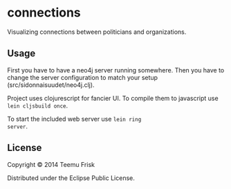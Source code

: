 # connections

Visualizing connections between politicians and organizations.

## Usage

First you have to have a neo4j server running somewhere.
Then you have to change the server configuration to match your setup (src/sidonnaisuudet/neo4j.clj).

Project uses clojurescript for fancier UI. To compile them to javascript use
<code>lein cljsbuild once</code>.

To start the included web server use <code>lein ring server</code>.

## License

Copyright © 2014 Teemu Frisk

Distributed under the Eclipse Public License.
